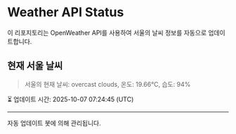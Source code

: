 
# Weather API Status

이 리포지토리는 OpenWeather API를 사용하여 서울의 날씨 정보를 자동으로 업데이트합니다.

## 현재 서울 날씨
> 서울의 현재 날씨: overcast clouds, 온도: 19.66°C, 습도: 94%

⏳ 업데이트 시간: 2025-10-07 07:24:45 (UTC)

---
자동 업데이트 봇에 의해 관리됩니다.
